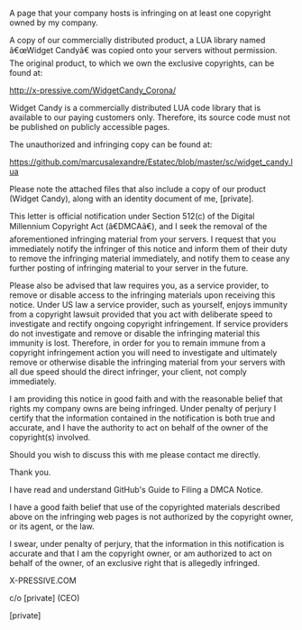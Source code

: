 A page that your company hosts is infringing on at least one copyright owned by my company.

A copy of our commercially distributed product, a LUA library named â€œWidget Candyâ€ was copied onto your servers without permission. The original product, to which we own the exclusive copyrights, can be found at:

http://x-pressive.com/WidgetCandy_Corona/

Widget Candy is a commercially distributed LUA code library that is available to our paying customers only. Therefore, its source code must not be published on publicly accessible pages.

The unauthorized and infringing copy can be found at:

https://github.com/marcusalexandre/Estatec/blob/master/sc/widget_candy.lua

Please note the attached files that also include a copy of our product (Widget Candy), along with an identity document of me, [private].

This letter is official notification under Section 512(c) of the Digital Millennium Copyright Act (â€DMCAâ€), and I seek the removal of the aforementioned infringing material from your servers. I request that you immediately notify the infringer of this notice and inform them of their duty to remove the infringing material immediately, and notify them to cease any further posting of infringing material to your server in the future.

Please also be advised that law requires you, as a service provider, to remove or disable access to the infringing materials upon receiving this notice. Under US law a service provider, such as yourself, enjoys immunity from a copyright lawsuit provided that you act with deliberate speed to investigate and rectify ongoing copyright infringement. If service providers do not investigate and remove or disable the infringing material this immunity is lost. Therefore, in order for you to remain immune from a copyright infringement action you will need to investigate and ultimately remove or otherwise disable the infringing material from your servers with all due speed should the direct infringer, your client, not comply immediately.

I am providing this notice in good faith and with the reasonable belief that rights my company owns are being infringed. Under penalty of perjury I certify that the information contained in the notification is both true and accurate, and I have the authority to act on behalf of the owner of the copyright(s) involved.

Should you wish to discuss this with me please contact me directly.

Thank you.

I have read and understand GitHub's Guide to Filing a DMCA Notice.

I have a good faith belief that use of the copyrighted materials described above on the infringing web pages is not authorized by the copyright owner, or its agent, or the law.

I swear, under penalty of perjury, that the information in this notification is accurate and that I am the copyright owner, or am authorized to act on behalf of the owner, of an exclusive right that is allegedly infringed.

X-PRESSIVE.COM

c/o [private] (CEO)

[private]
